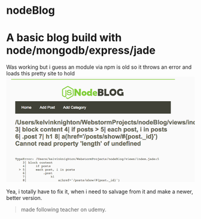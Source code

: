 # nodeBlog
A basic blog build with node/mongodb/express/jade
=========


Was working but i guess an module via npm is old
so it throws an error and loads this
pretty site to hold
![kraken-js](public/images/kitkat.png)

Yea, i totally have to fix it, when i need to salvage from
it and make a newer, better version.

> made following teacher on udemy.
